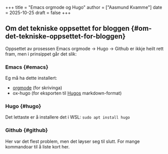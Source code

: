 +++
title = "Emacs orgmode og Hugo"
author = ["Aasmund Kvamme"]
date = 2025-10-25
draft = false
+++

## Om det tekniske oppsettet for bloggen {#om-det-tekniske-oppsettet-for-bloggen}

Oppsettet av prosessen Emacs orgmode -&gt; Hugo -&gt; Github er ikkje heilt rett fram, men i prinsippet går det slik:


### Emacs {#emacs}

Eg må ha dette installert:

-   [orgmode](https://orgmode.org) (for skrivinga)
-   ox-hugo (for eksporten til [Hugos](https://gohugo.io) markdown-format)


### Hugo {#hugo}

Det lettaste er å installere det i WSL: `sudo apt install hugo`


### Github {#github}

Her var det flest problem, men det løyser seg til slutt. For mange kommandoar til å liste kort her.
